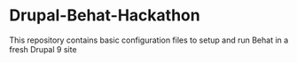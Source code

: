 # Drupal-Behat-Hackathon
This repository contains basic configuration files to setup and run Behat in a fresh Drupal 9 site
